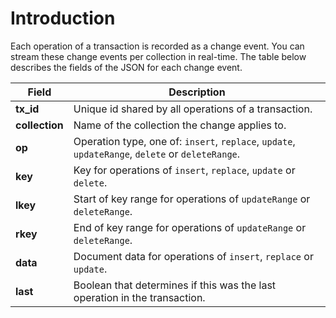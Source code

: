 # Introduction

Each operation of a transaction is recorded as a change event. You can stream these change events per collection in
real-time. The table below describes the fields of the JSON for each change event.

| Field          | Description                                                                                      |
| -------------- | ------------------------------------------------------------------------------------------------ |
| **tx_id**      | Unique id shared by all operations of a transaction.                                             |
| **collection** | Name of the collection the change applies to.                                                    |
| **op**         | Operation type, one of: `insert`, `replace`, `update`, `updateRange`, `delete` or `deleteRange`. |
| **key**        | Key for operations of `insert`, `replace`, `update` or `delete`.                                 |
| **lkey**       | Start of key range for operations of `updateRange` or `deleteRange`.                             |
| **rkey**       | End of key range for operations of `updateRange` or `deleteRange`.                               |
| **data**       | Document data for operations of `insert`, `replace` or `update`.                                 |
| **last**       | Boolean that determines if this was the last operation in the transaction.                       |
